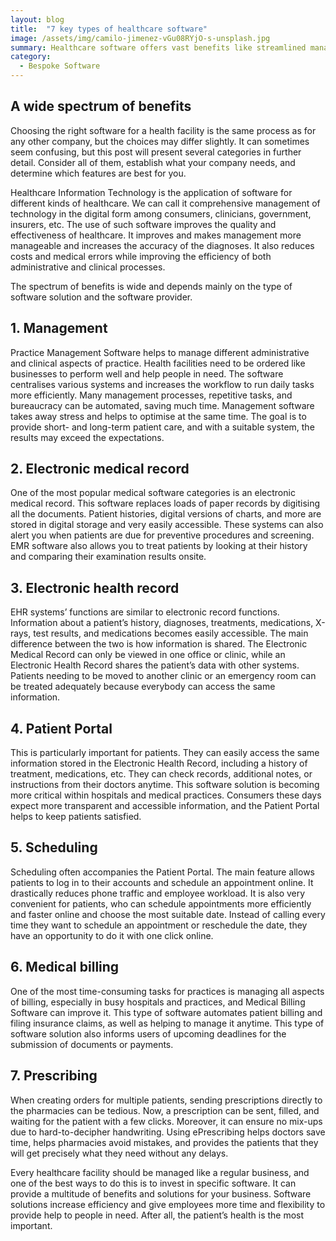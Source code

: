 ```yaml
---
layout: blog
title:  "7 key types of healthcare software"
image: /assets/img/camilo-jimenez-vGu08RYjO-s-unsplash.jpg
summary: Healthcare software offers vast benefits like streamlined management, accurate electronic records, patient portals, scheduling ease, efficient billing, and safer prescribing, enhancing patient care and operational efficiency.
category:
  - Bespoke Software
---
```


## A wide spectrum of benefits
Choosing the right software for a health facility is the same process as for any other company, but the choices may differ slightly. It can sometimes seem confusing, but this post will present several categories in further detail. Consider all of them, establish what your company needs, and determine which features are best for you.

Healthcare Information Technology is the application of software for different kinds of healthcare. We can call it comprehensive management of technology in the digital form among consumers, clinicians, government, insurers, etc. The use of such software improves the quality and effectiveness of healthcare. It improves and makes management more manageable and increases the accuracy of the diagnoses. It also reduces costs and medical errors while improving the efficiency of both administrative and clinical processes.

The spectrum of benefits is wide and depends mainly on the type of software solution and the software provider.

## 1. Management
Practice Management Software helps to manage different administrative and clinical aspects of practice. Health facilities need to be ordered like businesses to perform well and help people in need. The software centralises various systems and increases the workflow to run daily tasks more efficiently. Many management processes, repetitive tasks, and bureaucracy can be automated, saving much time. Management software takes away stress and helps to optimise at the same time. The goal is to provide short- and long-term patient care, and with a suitable system, the results may exceed the expectations.

## 2. Electronic medical record
One of the most popular medical software categories is an electronic medical record. This software replaces loads of paper records by digitising all the documents. Patient histories, digital versions of charts, and more are stored in digital storage and very easily accessible. These systems can also alert you when patients are due for preventive procedures and screening. EMR software also allows you to treat patients by looking at their history and comparing their examination results onsite.

## 3. Electronic health record
EHR systems’ functions are similar to electronic record functions. Information about a patient’s history, diagnoses, treatments, medications, X-rays, test results, and medications becomes easily accessible. The main difference between the two is how information is shared. The Electronic Medical Record can only be viewed in one office or clinic, while an Electronic Health Record shares the patient’s data with other systems. Patients needing to be moved to another clinic or an emergency room can be treated adequately because everybody can access the same information.

## 4. Patient Portal
This is particularly important for patients. They can easily access the same information stored in the Electronic Health Record, including a history of treatment, medications, etc. They can check records, additional notes, or instructions from their doctors anytime. This software solution is becoming more critical within hospitals and medical practices. Consumers these days expect more transparent and accessible information, and the Patient Portal helps to keep patients satisfied.

## 5. Scheduling
Scheduling often accompanies the Patient Portal. The main feature allows patients to log in to their accounts and schedule an appointment online. It drastically reduces phone traffic and employee workload. It is also very convenient for patients, who can schedule appointments more efficiently and faster online and choose the most suitable date. Instead of calling every time they want to schedule an appointment or reschedule the date, they have an opportunity to do it with one click online.

## 6. Medical billing
One of the most time-consuming tasks for practices is managing all aspects of billing, especially in busy hospitals and practices, and Medical Billing Software can improve it. This type of software automates patient billing and filing insurance claims, as well as helping to manage it anytime. This type of software solution also informs users of upcoming deadlines for the submission of documents or payments.

## 7. Prescribing
When creating orders for multiple patients, sending prescriptions directly to the pharmacies can be tedious. Now, a prescription can be sent, filled, and waiting for the patient with a few clicks. Moreover, it can ensure no mix-ups due to hard-to-decipher handwriting. Using ePrescribing helps doctors save time, helps pharmacies avoid mistakes, and provides the patients that they will get precisely what they need without any delays.


Every healthcare facility should be managed like a regular business, and one of the best ways to do this is to invest in specific software. It can provide a multitude of benefits and solutions for your business. Software solutions increase efficiency and give employees more time and flexibility to provide help to people in need. After all, the patient’s health is the most important.
